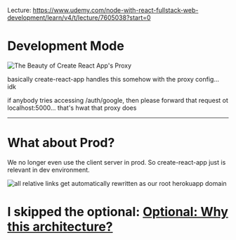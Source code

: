 
Lecture: https://www.udemy.com/node-with-react-fullstack-web-development/learn/v4/t/lecture/7605038?start=0

# Development Mode
![The Beauty of Create React App's Proxy](https://www.dropbox.com/s/lmm8kyar9o35egs/Screenshot%202017-12-01%2021.00.30.png?raw=1)

basically create-react-app handles this somehow with the proxy config... idk

if anybody tries accessing /auth/google, then please forward that request ot localhost:5000... that's hwat that proxy does

---

# What about Prod?
    
We no longer even use the client server in prod. So create-react-app just is relevant in dev environment.

![all relative links get automatically rewritten as our root herokuapp domain](https://www.dropbox.com/s/i5t2je12pnvrx2p/Screenshot%202017-12-01%2021.10.12.png?dl=0)

# I skipped the optional: [Optional: Why this architecture?](https://www.udemy.com/node-with-react-fullstack-web-development/learn/v4/t/lecture/7605040?start=0)
